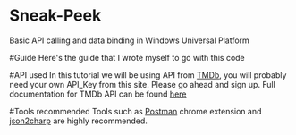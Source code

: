 # Sneak-Peek
Basic API calling and data binding in Windows Universal Platform

#Guide
Here's the guide that I wrote myself to go with this code


#API used
In this tutorial we will be using API from [TMDb](https://www.themoviedb.org/?language=en), you will probably need your own API_Key from this site. Please go ahead and sign up.
Full documentation for TMDb API can be found [here](http://docs.themoviedb.apiary.io/)

#Tools recommended
Tools such as [Postman](https://www.getpostman.com/) chrome extension and [json2charp](http://json2csharp.com/) are highly recommended.
